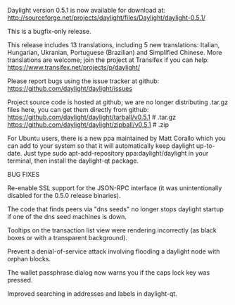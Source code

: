 Daylight version 0.5.1 is now available for download at:
http://sourceforge.net/projects/daylight/files/Daylight/daylight-0.5.1/

This is a bugfix-only release.

This release includes 13 translations, including 5 new translations:
Italian, Hungarian, Ukranian, Portuguese (Brazilian) and Simplified Chinese.
More translations are welcome; join the project at Transifex if you can help:
https://www.transifex.net/projects/p/daylight/

Please report bugs using the issue tracker at github:
https://github.com/daylight/daylight/issues

Project source code is hosted at github; we are no longer
distributing .tar.gz files here, you can get them
directly from github:
https://github.com/daylight/daylight/tarball/v0.5.1  # .tar.gz
https://github.com/daylight/daylight/zipball/v0.5.1  # .zip

For Ubuntu users, there is a new ppa maintained by Matt Corallo which
you can add to your system so that it will automatically keep
daylight up-to-date.  Just type
sudo apt-add-repository ppa:daylight/daylight
in your terminal, then install the daylight-qt package.


BUG FIXES

Re-enable SSL support for the JSON-RPC interface (it was unintentionally
disabled for the 0.5.0 release binaries).

The code that finds peers via "dns seeds" no longer stops daylight startup
if one of the dns seed machines is down.

Tooltips on the transaction list view were rendering incorrectly (as black boxes
or with a transparent background).

Prevent a denial-of-service attack involving flooding a daylight node with
orphan blocks.

The wallet passphrase dialog now warns you if the caps lock key was pressed.

Improved searching in addresses and labels in daylight-qt.
